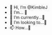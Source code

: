 - 👋 Hi, I’m @KimbleJ
- 👀 I’m... 🗿
- 🌱 I’m currently...🗿
- 💞️ I’m looking to...🗿
- 📫 How...🗿

<!---
KimbleJ/KimbleJ is a ✨ special ✨ repository because its `README.md` (this file) appears on your GitHub profile.
You can click the Preview link to take a look at your changes.
--->
